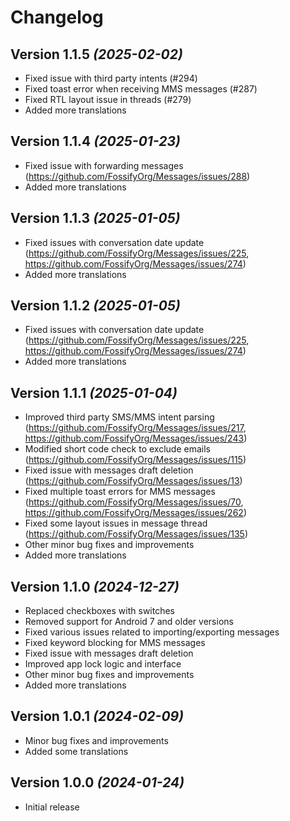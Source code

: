 Changelog
==========

Version 1.1.5 *(2025-02-02)*
----------------------------

* Fixed issue with third party intents (#294)
* Fixed toast error when receiving MMS messages (#287)
* Fixed RTL layout issue in threads (#279)
* Added more translations

Version 1.1.4 *(2025-01-23)*
----------------------------

* Fixed issue with forwarding messages (https://github.com/FossifyOrg/Messages/issues/288)
* Added more translations

Version 1.1.3 *(2025-01-05)*
----------------------------

* Fixed issues with conversation date update (https://github.com/FossifyOrg/Messages/issues/225, https://github.com/FossifyOrg/Messages/issues/274)
* Added more translations

Version 1.1.2 *(2025-01-05)*
----------------------------

* Fixed issues with conversation date update (https://github.com/FossifyOrg/Messages/issues/225, https://github.com/FossifyOrg/Messages/issues/274)
* Added more translations

Version 1.1.1 *(2025-01-04)*
----------------------------

* Improved third party SMS/MMS intent parsing (https://github.com/FossifyOrg/Messages/issues/217, https://github.com/FossifyOrg/Messages/issues/243)
* Modified short code check to exclude emails (https://github.com/FossifyOrg/Messages/issues/115)
* Fixed issue with messages draft deletion (https://github.com/FossifyOrg/Messages/issues/13)
* Fixed multiple toast errors for MMS messages (https://github.com/FossifyOrg/Messages/issues/70, https://github.com/FossifyOrg/Messages/issues/262)
* Fixed some layout issues in message thread (https://github.com/FossifyOrg/Messages/issues/135)
* Other minor bug fixes and improvements
* Added more translations


Version 1.1.0 *(2024-12-27)*
----------------------------

* Replaced checkboxes with switches
* Removed support for Android 7 and older versions
* Fixed various issues related to importing/exporting messages
* Fixed keyword blocking for MMS messages
* Fixed issue with messages draft deletion
* Improved app lock logic and interface
* Other minor bug fixes and improvements
* Added more translations

Version 1.0.1 *(2024-02-09)*
----------------------------

* Minor bug fixes and improvements
* Added some translations

Version 1.0.0 *(2024-01-24)*
----------------------------

* Initial release
